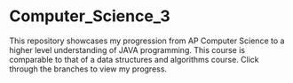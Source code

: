# Computer_Science_3

This repository showcases my progression from AP Computer Science to a higher level understanding of JAVA programming. This course is comparable to that of a data structures and algorithms course. Click through the branches to view my progress. 
